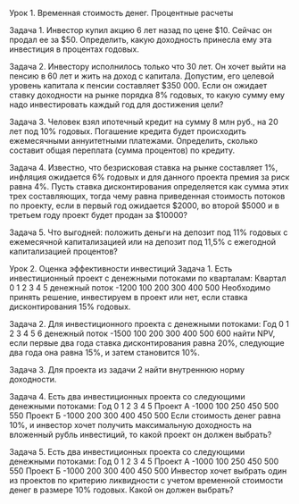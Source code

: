 Урок 1. Временная стоимость денег. Процентные расчеты

Задача 1. Инвестор купил акцию 6 лет назад по цене $10. Сейчас он продал ее за $50. Определить, какую доходность принесла ему эта инвестиция в процентах годовых.

Задача 2. Инвестору исполнилось только что 30 лет. Он хочет выйти на пенсию в 60 лет и жить на доход с капитала. Допустим, его целевой уровень капитала к пенсии составляет $350 000. Если он ожидает ставку доходности на рынке порядка 8% годовых, то какую сумму ему надо инвестировать каждый год для достижения цели?

Задача 3. Человек взял ипотечный кредит на сумму 8 млн руб., на 20 лет под 10% годовых. Погашение кредита будет происходить ежемесячными аннуитетными платежами. Определить, сколько составит общая переплата (сумма процентов) по кредиту.

Задача 4. Известно, что безрисковая ставка на рынке составляет 1%, инфляция ожидается 6% годовых и для данного проекта премия за риск равна 4%. Пусть ставка дисконтирования определяется как сумма этих трех составляющих, тогда чему равна приведенная стоимость потоков по проекту, если в первый год ожидается $2000, во второй $5000 и в третьем году проект будет продан за $10000?

Задача 5. Что выгодней: положить деньги на депозит под 11% годовых с ежемесячной капитализацией или на депозит под 11,5% с ежегодной капитализацией процентов?

Урок 2. Оценка эффективности инвестиций
Задача 1. Есть инвестиционный проект с денежными потоками по кварталам:
Квартал 0 1 2 3 4 5
денежный поток -1200 100 200 300 400 500
Необходимо принять решение, инвестируем в проект или нет, если ставка дисконтирования 15% годовых.

   Задача 2. Для инвестиционного проекта с денежными потоками:
Год 0 1 2 3 4 5 6
денежный поток -1500 100 200 300 400 500 600
найти NPV, если первые два года ставка дисконтирования равна 20%, следующие два года она равна 15%, и затем становится 10%.

Задача 3. Для проекта из задачи 2 найти внутреннюю норму доходности.

Задача 4. Есть два инвестиционных проекта со следующими денежными потоками:
Год 0 1 2 3 4 5
Проект А -1000 100 250 450 500 550
Проект Б -1000 200 300 400 450 500
Если стоимость денег равна 10%, и инвестор хочет получить максимальную доходность на вложенный рубль инвестиций, то какой проект он должен выбрать?

Задача 5. Есть два инвестиционных проекта со следующими денежными потоками:
Год 0 1 2 3 4 5
Проект А -1000 100 250 450 500 550
Проект Б -1000 200 300 400 450 500
Инвестор хочет выбрать один из проектов по критерию ликвидности с учетом временной стоимости денег в размере 10% годовых. Какой он должен выбрать?
